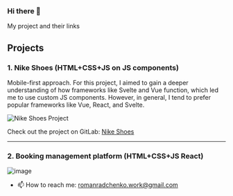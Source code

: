 ### Hi there 👋

My project and their links

## Projects

### 1. Nike Shoes (HTML+CSS+JS on JS components)
Mobile-first approach.
For this project, I aimed to gain a deeper understanding of how frameworks like Svelte and Vue function, which led me to use custom JS components. However, in general, I tend to prefer popular frameworks like Vue, React, and Svelte.

![Nike Shoes Project](https://github.com/nodenwwsfww/nodenwwsfww/assets/54706661/5472419d-aa33-416b-a118-b2c5878dbea3)

Check out the project on GitLab: [Nike Shoes](https://gitlab.com/nodenwwsfww/nike-shoes)

---

### 2. Booking management platform (HTML+CSS+JS React)
![image](https://github.com/nodenwwsfww/nodenwwsfww/assets/54706661/d5f9ef2c-443c-43f7-b97e-6bc432b72af5)


- 📫 How to reach me: romanradchenko.work@gmail.com
